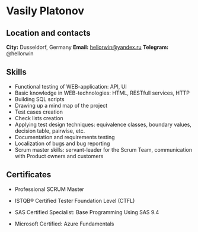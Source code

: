 # Vasily Platonov

## Location and contacts

**City:** Dusseldorf, Germany
**Email:** hellorwin@yandex.ru
**Telegram:** @hellorwin

## Skills

- Functional testing of WEB-application: API, UI
- Basic knowledge in WEB-technologies: HTML, RESTfull services, HTTP
- Building SQL scripts
- Drawing up a mind map of the project
- Test cases creation
- Check lists creation
- Applying test design techniques: equivalence classes, boundary values, decision table, pairwise, etc.
- Documentation and requirements testing
- Localization of bugs and bug reporting
- Scrum master skills: servant-leader for the Scrum Team, communication with Product owners and customers

## Certificates

- Professional SCRUM Master
  [](https://static.scrum.org/web/badges/badge-psmi.svg)

- ISTQB® Certified Tester Foundation Level (CTFL)
  [](https://images.credly.com/size/340x340/images/12c64ffc-c5af-4be8-8fdc-8de91879be44/Brightest_CTFL.png)

- SAS Certified Specialist: Base Programming Using SAS 9.4
  [](https://images.credly.com/size/340x340/images/caa44bb1-cd83-44ad-bb28-5784e6a7a95a/new_certification_badge_image.png)

- Microsoft Certified: Azure Fundamentals
  [](https://images.credly.com/size/340x340/images/be8fcaeb-c769-4858-b567-ffaaa73ce8cf/image.png)
